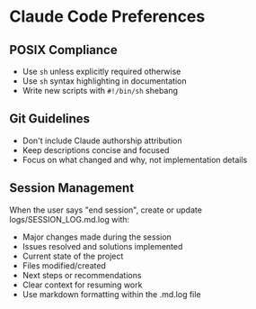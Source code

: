 # Claude Code Preferences

## POSIX Compliance
- Use `sh` unless explicitly required otherwise
- Use `sh` syntax highlighting in documentation
- Write new scripts with `#!/bin/sh` shebang

## Git Guidelines
- Don't include Claude authorship attribution
- Keep descriptions concise and focused
- Focus on what changed and why, not implementation details

## Session Management
When the user says "end session", create or update logs/SESSION_LOG.md.log with:
- Major changes made during the session
- Issues resolved and solutions implemented  
- Current state of the project
- Files modified/created
- Next steps or recommendations
- Clear context for resuming work
- Use markdown formatting within the .md.log file
